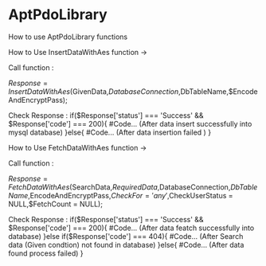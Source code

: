 # AptPdoLibrary
How to use AptPdoLibrary functions

How to Use InsertDataWithAes function ->

Call function :

$Response = InsertDataWithAes($GivenData,$DatabaseConnection,$DbTableName,$EncodeAndEncryptPass);

Check Response :
if($Response['status'] === 'Success' && $Response['code'] === 200){
  #Code... (After data insert successfully into mysql database)
}else{
  #Code...  (After data insertion failed )
}

How to Use FetchDataWithAes function ->

Call function :

$Response = FetchDataWithAes($SearchData,$RequiredData,$DatabaseConnection,$DbTableName,$EncodeAndEncryptPass,$CheckFor = 'any' ,$CheckUserStatus = NULL,$FetchCount = NULL);

Check Response :
if($Response['status'] === 'Success' && $Response['code'] === 200){
  #Code... (After data featch successfully into database)
}else if($Response['code'] === 404){
  #Code... (After Search data (Given condtion) not found in database)
}else{
  #Code...  (After data found process failed)
}

